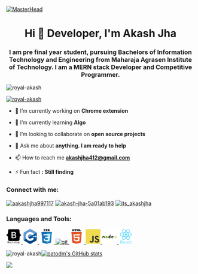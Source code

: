 [![MasterHead](https://www.topgun-tech.com/wp-content/uploads/2017/01/AdobeStock_120502836.jpg)](https://Royal-Akash.github.io)
<h1 align="center">Hi 👋 Developer, I'm Akash Jha</h1>
<h3 align="center">I am pre final year student, pursuing Bachelors of Information Technology and Engineering from Maharaja Agrasen Institute of Technology. I am a MERN stack Developer and Competitive Programmer.</h3>

<p align="left"> <img src="https://komarev.com/ghpvc/?username=royal-akash&label=Profile%20views&color=0e75b6&style=flat" alt="royal-akash" /> </p>

<p align="left"> <a href="https://github.com/ryo-ma/github-profile-trophy"><img src="https://github-profile-trophy.vercel.app/?username=royal-akash" alt="royal-akash" /></a> </p>

- 🔭 I’m currently working on **Chrome extension**

- 🌱 I’m currently learning **Algo**

- 👯 I’m looking to collaborate on **open source projects**

- 💬 Ask me about **anything. I am ready to help**

- 📫 How to reach me **akashjha412@gmail.com**

- ⚡ Fun fact **: Still finding**

<h3 align="left">Connect with me:</h3>
<p align="left">
<a href="https://twitter.com/its_akashjha" target="blank"><img align="center" src="https://raw.githubusercontent.com/rahuldkjain/github-profile-readme-generator/master/src/images/icons/Social/twitter.svg" alt="aakashjha997117" height="30" width="40" /></a>
<a href="https://linkedin.com/in/akash-jha-5a01ab193" target="blank"><img align="center" src="https://raw.githubusercontent.com/rahuldkjain/github-profile-readme-generator/master/src/images/icons/Social/linked-in-alt.svg" alt="akash-jha-5a01ab193" height="30" width="40" /></a>
<a href="https://instagram.com/its_akashjha" target="blank"><img align="center" src="https://raw.githubusercontent.com/rahuldkjain/github-profile-readme-generator/master/src/images/icons/Social/instagram.svg" alt="its_akashjha" height="30" width="40" /></a>
</p>

<h3 align="left">Languages and Tools:</h3>
<p align="left"> <a href="https://getbootstrap.com" target="_blank"> <img src="https://raw.githubusercontent.com/devicons/devicon/master/icons/bootstrap/bootstrap-plain-wordmark.svg" alt="bootstrap" width="40" height="40"/> </a> <a href="https://www.w3schools.com/cpp/" target="_blank"> <img src="https://raw.githubusercontent.com/devicons/devicon/master/icons/cplusplus/cplusplus-original.svg" alt="cplusplus" width="40" height="40"/> </a> <a href="https://www.w3schools.com/css/" target="_blank"> <img src="https://raw.githubusercontent.com/devicons/devicon/master/icons/css3/css3-original-wordmark.svg" alt="css3" width="40" height="40"/> </a> <a href="https://git-scm.com/" target="_blank"> <img src="https://www.vectorlogo.zone/logos/git-scm/git-scm-icon.svg" alt="git" width="40" height="40"/> </a> <a href="https://www.w3.org/html/" target="_blank"> <img src="https://raw.githubusercontent.com/devicons/devicon/master/icons/html5/html5-original-wordmark.svg" alt="html5" width="40" height="40"/> </a> <a href="https://developer.mozilla.org/en-US/docs/Web/JavaScript" target="_blank"> <img src="https://raw.githubusercontent.com/devicons/devicon/master/icons/javascript/javascript-original.svg" alt="javascript" width="40" height="40"/> </a> <a href="https://nodejs.org" target="_blank"> <img src="https://raw.githubusercontent.com/devicons/devicon/master/icons/nodejs/nodejs-original-wordmark.svg" alt="nodejs" width="40" height="40"/> </a> <a href="https://reactjs.org/" target="_blank"> <img src="https://raw.githubusercontent.com/devicons/devicon/master/icons/react/react-original-wordmark.svg" alt="react" width="40" height="40"/> </a> </p>

<p><img align="left" src="https://github-readme-stats.vercel.app/api/top-langs?username=royal-akash&show_icons=true&locale=en&layout=compact" alt="royal-akash" /></p>

<!--- <p>&nbsp;<img align="center" src="https://github-readme-stats.vercel.app/api?username=royal-akash&show_icons=true&locale=en" alt="royal-akash" /></p> 

<p><img align="center" src="https://github-readme-streak-stats.herokuapp.com/?user=royal-akash&" alt="royal-akash" /></p> --->

<a href="https://github.com/Royal-Akash"><img src="https://github-readme-stats.vercel.app/api?username=Royal-Akash&show_icons=true&hide=&count_private=true&title_color=0891b2&text_color=ffffff&icon_color=0891b2&bg_color=1c1917&hide_border=true&show_icons=true" alt="patodm's GitHub stats" /></a>

<a href="https://github.com/Royal-Akash"><img src="https://github-readme-streak-stats.herokuapp.com/?user=Royal-Akash&stroke=ffffff&background=1c1917&ring=0891b2&fire=0891b2&currStreakNum=ffffff&currStreakLabel=0891b2&sideNums=ffffff&sideLabels=ffffff&dates=ffffff&hide_border=true" /></a>

<!-- <a href="https://github.com/Royal-Akash"><img src="https://activity-graph.herokuapp.com/graph?username=Royal-Akash&bg_color=1c1917&color=ffffff&line=0891b2&point=ffffff&area_color=1c1917&area=true&hide_border=true&custom_title=GitHub%20Commits%20Graph" alt="GitHub Commits Graph" /></a> -->

<!-- ![visitors](https://visitor-badge-reloaded.herokuapp.com/badge?page_id=Royal-Akash.Royal-Akash&color=44CC11) -->

